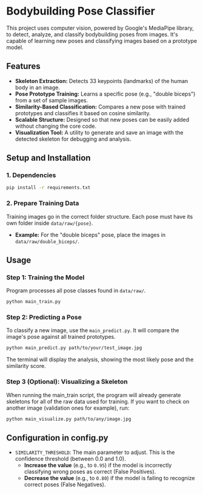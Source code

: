 # Bodybuilding Pose Classifier

This project uses computer vision, powered by Google's MediaPipe library, to detect, analyze, and classify bodybuilding poses from images. It's capable of learning new poses and classifying images based on a prototype model.

## Features

* **Skeleton Extraction:** Detects 33 keypoints (landmarks) of the human body in an image.
* **Pose Prototype Training:** Learns a specific pose (e.g., "double biceps") from a set of sample images.
* **Similarity-Based Classification:** Compares a new pose with trained prototypes and classifies it based on cosine similarity.
* **Scalable Structure:** Designed so that new poses can be easily added without changing the core code.
* **Visualization Tool:** A utility to generate and save an image with the detected skeleton for debugging and analysis.

## Setup and Installation

### 1. Dependencies

```bash
pip install -r requirements.txt
```

### 2. Prepare Training Data

Training images go in the correct folder structure. Each pose must have its own folder inside `data/raw/{pose}`.

* **Example:** For the "double biceps" pose, place the images in `data/raw/double_biceps/`.

## Usage

### Step 1: Training the Model

Program processes all pose classes found in `data/raw/`.

```bash
python main_train.py
```

### Step 2: Predicting a Pose

To classify a new image, use the `main_predict.py`. It will compare the image's pose against all trained prototypes.

```bash
python main_predict.py path/to/your/test_image.jpg
```
The terminal will display the analysis, showing the most likely pose and the similarity score.

### Step 3 (Optional): Visualizing a Skeleton

When running the main_train script, the program will already generate skeletons for all of the raw data used for training. 
If you want to check on another image (validation ones for example), run:

```bash
python main_visualize.py path/to/any/image.jpg
```

## Configuration in config.py

* `SIMILARITY_THRESHOLD`: The main parameter to adjust. This is the confidence threshold (between 0.0 and 1.0).
    * **Increase the value** (e.g., to `0.95`) if the model is incorrectly classifying wrong poses as correct (False Positives).
    * **Decrease the value** (e.g., to `0.80`) if the model is failing to recognize correct poses (False Negatives).